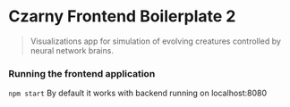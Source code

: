 # Czarny Frontend Boilerplate 2
> Visualizations app for simulation of evolving creatures controlled by neural network brains.

### Running the frontend application 
`npm start`
By default it works with backend running on localhost:8080
